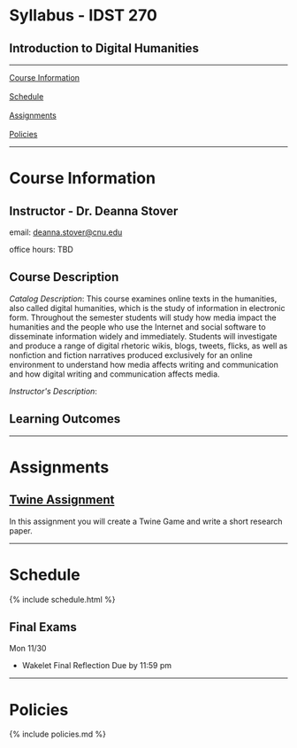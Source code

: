 # Syllabus - IDST 270

## Introduction to Digital Humanities

_____

[Course Information](#course-information) <br /> <br />
[Schedule](#schedule) <br /> <br />
[Assignments](#assignments) <br /><br />
[Policies](#policies)

_____

# Course Information

## Instructor - Dr. Deanna Stover

  email: deanna.stover@cnu.edu 

  office hours: TBD

## Course Description

*Catalog Description*: This course examines online texts in the humanities, also called digital humanities, which is the study of information in electronic form. Throughout the semester students will study how media impact the humanities and the people who use the Internet and social software to disseminate information widely and immediately. Students will investigate and produce a range of digital rhetoric wikis, blogs, tweets, flicks, as well as nonfiction and fiction narratives produced exclusively for an online environment to understand how media affects writing and communication and how digital writing and communication affects media.

*Instructor's Description*:

## Learning Outcomes
_____

# Assignments

## [Twine Assignment](https://deanna-stover.github.io/coursesCNU/2020/idst270fall2020/twine)

In this assignment you will create a Twine Game and write a short research paper.

_____

# Schedule

{% include schedule.html %}

## Final Exams

Mon 11/30 

* Wakelet Final Reflection Due by 11:59 pm

_____

# Policies

{% include policies.md %}
